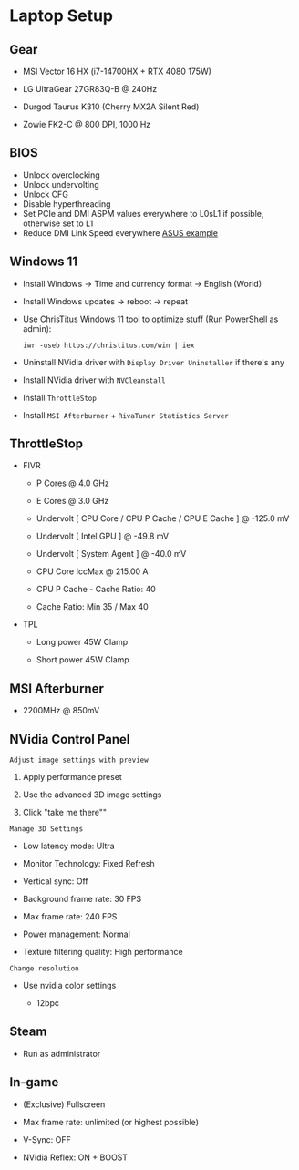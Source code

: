 # Laptop Setup

## Gear

- MSI Vector 16 HX (i7-14700HX + RTX 4080 175W)

- LG UltraGear 27GR83Q-B @ 240Hz

- Durgod Taurus K310 (Cherry MX2A Silent Red)

- Zowie FK2-C @ 800 DPI, 1000 Hz

## BIOS

- Unlock overclocking
- Unlock undervolting
- Unlock CFG
- Disable hyperthreading
- Set PCIe and DMI ASPM values everywhere to L0sL1 if possible, otherwise set to L1
- Reduce DMI Link Speed everywhere [ASUS example](https://10pcg.com/what-is-aspm-in-bios/)

## Windows 11

- Install Windows -> Time and currency format -> English (World)

- Install Windows updates -> reboot -> repeat

- Use ChrisTitus Windows 11 tool to optimize stuff (Run PowerShell as admin):
  
      iwr -useb https://christitus.com/win | iex

- Uninstall NVidia driver with `Display Driver Uninstaller` if there's any

- Install NVidia driver with `NVCleanstall`

- Install `ThrottleStop`

- Install `MSI Afterburner` + `RivaTuner Statistics Server`

## ThrottleStop

- FIVR
  
  - P Cores @ 4.0 GHz
  
  - E Cores @ 3.0 GHz

  - Undervolt [ CPU Core / CPU P Cache / CPU E Cache ] @ -125.0 mV
 
  - Undervolt [ Intel GPU ] @ -49.8 mV
 
  - Undervolt [ System Agent ] @ -40.0 mV

  - CPU Core IccMax @ 215.00 A
 
  - CPU P Cache - Cache Ratio: 40

  - Cache Ratio: Min 35 / Max 40

- TPL
  
  - Long power 45W Clamp
  
  - Short power 45W Clamp

## MSI Afterburner

- 2200MHz @ 850mV

## NVidia Control Panel

`Adjust image settings with preview`

1. Apply performance preset

2. Use the advanced 3D image settings

3. Click "take me there""

`Manage 3D Settings`

- Low latency mode: Ultra

- Monitor Technology: Fixed Refresh

- Vertical sync: Off

- Background frame rate: 30 FPS

- Max frame rate: 240 FPS

- Power management: Normal

- Texture filtering quality: High performance

`Change resolution`

- Use nvidia color settings
  
  - 12bpc

## Steam

- Run as administrator

## In-game

- (Exclusive) Fullscreen

- Max frame rate: unlimited (or highest possible)

- V-Sync: OFF

- NVidia Reflex: ON + BOOST
